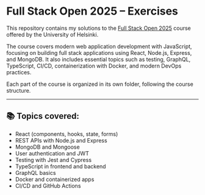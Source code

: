 # Full Stack Open 2025 – Exercises

This repository contains my solutions to the [Full Stack Open 2025](https://fullstackopen.com/en/) course offered by the University of Helsinki.

The course covers modern web application development with JavaScript, focusing on building full stack applications using React, Node.js, Express, and MongoDB. It also includes essential topics such as testing, GraphQL, TypeScript, CI/CD, containerization with Docker, and modern DevOps practices.

Each part of the course is organized in its own folder, following the course structure.

---

## 📚 Topics covered:
- React (components, hooks, state, forms)
- REST APIs with Node.js and Express
- MongoDB and Mongoose
- User authentication and JWT
- Testing with Jest and Cypress
- TypeScript in frontend and backend
- GraphQL basics
- Docker and containerized apps
- CI/CD and GitHub Actions
